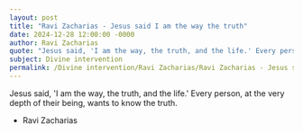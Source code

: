 ```yaml
---
layout: post
title: "Ravi Zacharias - Jesus said I am the way the truth"
date: 2024-12-28 12:00:00 -0000
author: Ravi Zacharias
quote: "Jesus said, 'I am the way, the truth, and the life.' Every person, at the very depth of their being, wants to know the truth."
subject: Divine intervention
permalink: /Divine intervention/Ravi Zacharias/Ravi Zacharias - Jesus said I am the way the truth
---
```


Jesus said, 'I am the way, the truth, and the life.' Every person, at the very depth of their being, wants to know the truth.

- Ravi Zacharias
